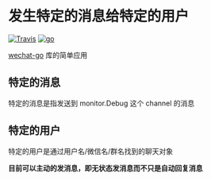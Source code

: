 # 发生特定的消息给特定的用户

[![Travis](https://img.shields.io/travis/rust-lang/rust.svg)]()
[![go](https://img.shields.io/badge/GO-1.8.3-blue.svg)]()



[wechat-go](https://github.com/songtianyi/wechat-go) 库的简单应用

## 特定的消息
特定的消息是指发送到 monitor.Debug 这个 channel 的消息


## 特定的用户
特定的用户是通过用户名/微信名/群名找到的聊天对象

**目前可以主动的发消息，即无状态发消息而不只是自动回复消息**

